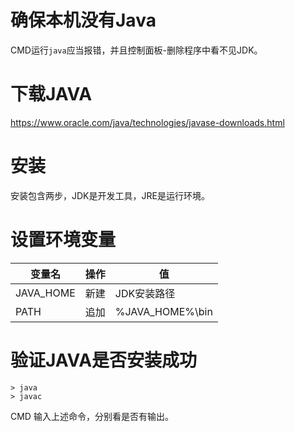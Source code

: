 # 确保本机没有Java
CMD运行`java`应当报错，并且控制面板-删除程序中看不见JDK。

# 下载JAVA
https://www.oracle.com/java/technologies/javase-downloads.html

# 安装
安装包含两步，JDK是开发工具，JRE是运行环境。

# 设置环境变量
| 变量名    | 操作 | 值              |
| --------- | ---- | --------------- |
| JAVA_HOME | 新建 | JDK安装路径     |
| PATH      | 追加 | %JAVA_HOME%\bin |

# 验证JAVA是否安装成功
```
> java
> javac
```
CMD 输入上述命令，分别看是否有输出。